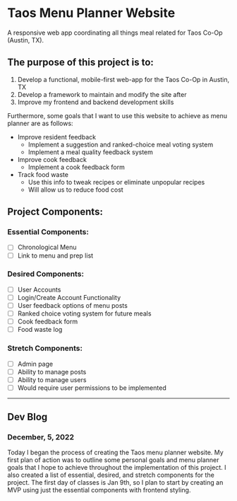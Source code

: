 # Taos Menu Planner Website

A responsive web app coordinating all things meal related for Taos Co-Op (Austin, TX).

## The purpose of this project is to:

1. Develop a functional, mobile-first web-app for the Taos Co-Op in Austin, TX
2. Develop a framework to maintain and modify the site after
3. Improve my frontend and backend development skills

Furthermore, some goals that I want to use this website to achieve as menu planner are as follows:

- Improve resident feedback
  - Implement a suggestion and ranked-choice meal voting system
  - Implement a meal quality feedback system
- Improve cook feedback
  - Implement a cook feedback form
- Track food waste
  - Use this info to tweak recipes or eliminate unpopular recipes
  - Will allow us to reduce food cost

## Project Components:

### Essential Components:

- [ ] Chronological Menu
- [ ] Link to menu and prep list

### Desired Components:

- [ ] User Accounts
- [ ] Login/Create Account Functionality
- [ ] User feedback options of menu posts
- [ ] Ranked choice voting system for future meals
- [ ] Cook feedback form
- [ ] Food waste log

### Stretch Components:

- [ ] Admin page
- [ ] Ability to manage posts
- [ ] Ability to manage users
- [ ] Would require user permissions to be implemented

---

## Dev Blog

### December, 5, 2022

Today I began the process of creating the Taos menu planner website. My first plan of action was to outline some personal goals and menu planner goals that I hope to achieve throughout the implementation of this project. I also created a list of essential, desired, and stretch components for the project. The first day of classes is Jan 9th, so I plan to start by creating an MVP using just the essential components with frontend styling.
